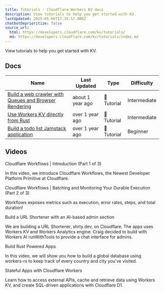 ```yaml
---
title: Tutorials · Cloudflare Workers KV docs
description: View tutorials to help you get started with KV.
lastUpdated: 2025-05-06T17:35:57.000Z
chatbotDeprioritize: false
source_url:
  html: https://developers.cloudflare.com/kv/tutorials/
  md: https://developers.cloudflare.com/kv/tutorials/index.md
---
```


View tutorials to help you get started with KV.

## Docs

| Name | Last Updated | Type | Difficulty |
| - | - | - | - |
| [Build a web crawler with Queues and Browser Rendering](https://developers.cloudflare.com/queues/tutorials/web-crawler-with-browser-rendering/) | about 1 year ago | 📝 Tutorial | Intermediate |
| [Use Workers KV directly from Rust](https://developers.cloudflare.com/workers/tutorials/workers-kv-from-rust/) | over 1 year ago | 📝 Tutorial | Intermediate |
| [Build a todo list Jamstack application](https://developers.cloudflare.com/workers/tutorials/build-a-jamstack-app/) | over 1 year ago | 📝 Tutorial | Beginner |

## Videos

Cloudflare Workflows | Introduction (Part 1 of 3)

In this video, we introduce Cloudflare Workflows, the Newest Developer Platform Primitive at Cloudflare.

Cloudflare Workflows | Batching and Monitoring Your Durable Execution (Part 2 of 3)

Workflows exposes metrics such as execution, error rates, steps, and total duration!

Build a URL Shortener with an AI-based admin section

We are building a URL Shortener, shrty.dev, on Cloudflare. The apps uses Workers KV and Workers Analytics engine. Craig decided to build with Workers AI runWithTools to provide a chat interface for admins.

Build Rust Powered Apps

In this video, we will show you how to build a global database using workers-rs to keep track of every country and city you’ve visited.

Stateful Apps with Cloudflare Workers

Learn how to access external APIs, cache and retrieve data using Workers KV, and create SQL-driven applications with Cloudflare D1.

